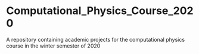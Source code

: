 # Computational_Physics_Course_2020
A repository containing academic projects for the computational physics course in the winter semester of 2020
